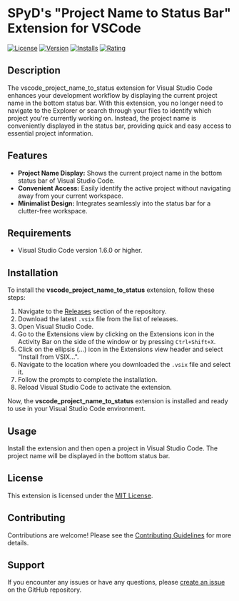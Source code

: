 # SPyD's "Project Name to Status Bar" Extension for VSCode

[![License](https://img.shields.io/badge/license-MIT-blue.svg)](https://opensource.org/licenses/MIT)
[![Version](https://vsmarketplacebadge.apphb.com/version/your-publisher-name.your-extension-name.svg)](https://marketplace.visualstudio.com/items?itemName=your-publisher-name.your-extension-name)
[![Installs](https://vsmarketplacebadge.apphb.com/installs-short/your-publisher-name.your-extension-name.svg)](https://marketplace.visualstudio.com/items?itemName=your-publisher-name.your-extension-name)
[![Rating](https://vsmarketplacebadge.apphb.com/rating-short/your-publisher-name.your-extension-name.svg)](https://marketplace.visualstudio.com/items?itemName=your-publisher-name.your-extension-name)

## Description

The vscode_project_name_to_status extension for Visual Studio Code enhances your development workflow by displaying the current project name in the bottom status bar. With this extension, you no longer need to navigate to the Explorer or search through your files to identify which project you're currently working on. Instead, the project name is conveniently displayed in the status bar, providing quick and easy access to essential project information.

## Features

- **Project Name Display:** Shows the current project name in the bottom status bar of Visual Studio Code.
- **Convenient Access:** Easily identify the active project without navigating away from your current workspace.
- **Minimalist Design:** Integrates seamlessly into the status bar for a clutter-free workspace.

## Requirements

- Visual Studio Code version 1.6.0 or higher.

## Installation

To install the **vscode_project_name_to_status** extension, follow these steps:

1. Navigate to the [Releases](https://github.com/spydmobile/project_to_status_vscode/releases) section of the repository.
2. Download the latest `.vsix` file from the list of releases.
3. Open Visual Studio Code.
4. Go to the Extensions view by clicking on the Extensions icon in the Activity Bar on the side of the window or by pressing `Ctrl+Shift+X`.
5. Click on the ellipsis (...) icon in the Extensions view header and select "Install from VSIX...".
6. Navigate to the location where you downloaded the `.vsix` file and select it.
7. Follow the prompts to complete the installation.
8. Reload Visual Studio Code to activate the extension.

Now, the **vscode_project_name_to_status** extension is installed and ready to use in your Visual Studio Code environment.


## Usage

Install the extension and then open a project in Visual Studio Code. The project name will be displayed in the bottom status bar.

## License

This extension is licensed under the [MIT License](LICENSE.md).

## Contributing

Contributions are welcome! Please see the [Contributing Guidelines](CONTRIBUTING.md) for more details.

## Support

If you encounter any issues or have any questions, please [create an issue](https://github.com/spydmobile/project_to_status_vscode/issues) on the GitHub repository.

